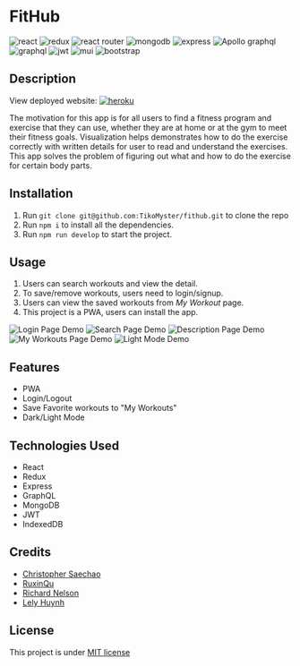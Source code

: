 # FitHub

![react](https://img.shields.io/badge/React-20232A?style=for-the-badge&logo=react&logoColor=61DAFB)
![redux](https://img.shields.io/badge/Redux-593D88?style=for-the-badge&logo=redux&logoColor=white)
![react router](https://img.shields.io/badge/React_Router-CA4245?style=for-the-badge&logo=react-router&logoColor=white)
![mongodb](https://img.shields.io/badge/MongoDB-4EA94B?style=for-the-badge&logo=mongodb&logoColor=white)
![express](https://img.shields.io/badge/Express.js-000000?style=for-the-badge&logo=express&logoColor=white)
![Apollo graphql](https://img.shields.io/badge/Apollo%20GraphQL-311C87?&style=for-the-badge&logo=Apollo%20GraphQL&logoColor=white)
![graphql](https://img.shields.io/badge/GraphQl-E10098?style=for-the-badge&logo=graphql&logoColor=white)
![jwt](https://img.shields.io/badge/JWT-000000?style=for-the-badge&logo=JSON%20web%20tokens&logoColor=white)
![mui](https://img.shields.io/badge/Material%20UI-007FFF?style=for-the-badge&logo=mui&logoColor=white)
![bootstrap](https://img.shields.io/badge/Bootstrap-563D7C?style=for-the-badge&logo=bootstrap&logoColor=white)

## Description

View deployed website: [![heroku](https://img.shields.io/badge/Heroku-430098?style=for-the-badge&logo=heroku&logoColor=white)](https://fithub.herokuapp.com)

The motivation for this app is for all users to find a fitness program and exercise that they can use, whether they are at home or at the gym to meet their fitness goals. Visualization helps demonstrates how to do the exercise correctly with written details for user to read and understand the exercises. This app solves the problem of figuring out what and how to do the exercise for certain body parts.

## Installation

1. Run `git clone git@github.com:TikoMyster/fithub.git` to clone the repo
2. Run `npm i` to install all the dependencies.
3. Run `npm run develop` to start the project.

## Usage

1. Users can search workouts and view the detail.
2. To save/remove workouts, users need to login/signup.
3. Users can view the saved workouts from _My Workout_ page.
4. This project is a PWA, users can install the app.

![Login Page Demo](assets/images/Login.png)
![Search Page Demo](assets/images/Search.png)
![Description Page Demo](assets/images/Description.png)
![My Workouts Page Demo](assets/images/MyWorkouts.png)
![Light Mode Demo](assets/images/LightMode.png)

## Features

- PWA
- Login/Logout
- Save Favorite workouts to "My Workouts"
- Dark/Light Mode

## Technologies Used

- React
- Redux
- Express
- GraphQL
- MongoDB
- JWT
- IndexedDB

## Credits

- [Christopher Saechao](https://github.com/TikoMyster)
- [RuxinQu](https://github.com/RuxinQu)
- [Richard Nelson](https://github.com/nelson92)
- [Lely Huynh](https://github.com/lely2011)

## License

This project is under [MIT license](https://opensource.org/lsicenses/MIT)
